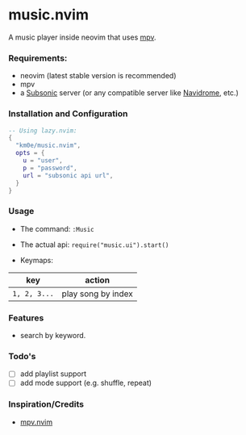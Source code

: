 # music.nvim

A music player inside neovim that uses [mpv](https://github.com/mpv-player/mpv).

### Requirements:

- neovim (latest stable version is recommended)
- mpv
- a [Subsonic](https://subsonic.org/) server (or any compatible server like [Navidrome](https://navidrome.org/), etc.)

### Installation and Configuration

```lua
-- Using lazy.nvim:
{
  "km0e/music.nvim",
  opts = {
    u = "user",
    p = "password",
    url = "subsonic api url",
  }
}
```

### Usage

- The command: `:Music`
- The actual api: `require("music.ui").start()`

- Keymaps:

|     key      | action             |
| :----------: | ------------------ |
| `1, 2, 3...` | play song by index |

### Features

- search by keyword.

### Todo's

- [ ] add playlist support
- [ ] add mode support (e.g. shuffle, repeat)

### Inspiration/Credits

- [mpv.nvim](https://github.com/tamton-aquib/mpv.nvim)

